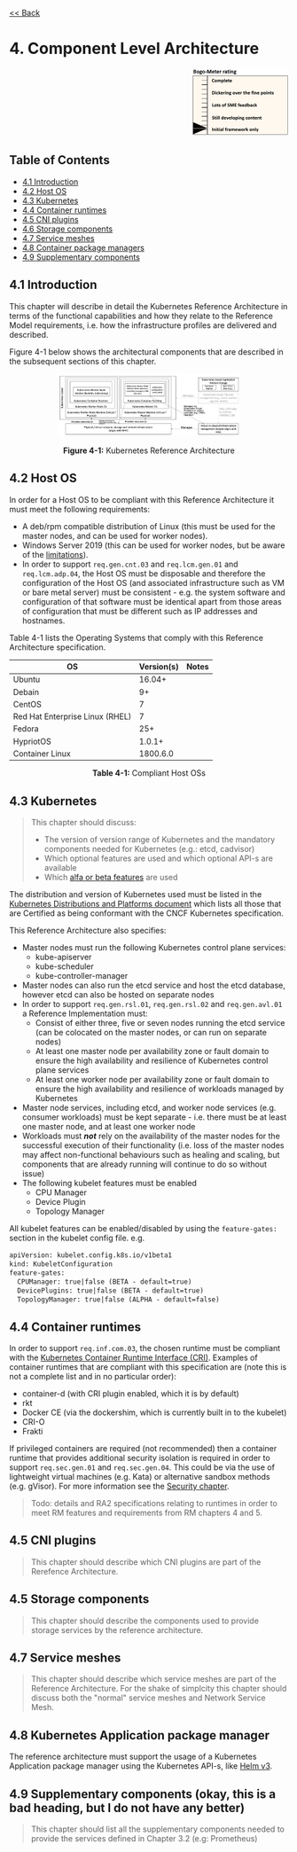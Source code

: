 [<< Back](../../openstack)

# 4. Component Level Architecture
<p align="right"><img src="../figures/bogo_ifo.png" alt="scope" title="Scope" width="35%"/></p>

## Table of Contents
* [4.1 Introduction](#4.1)
* [4.2 Host OS](#4.2)
* [4.3 Kubernetes](#4.3)
* [4.4 Container runtimes](#4.4)
* [4.5 CNI plugins](#4.5)
* [4.6 Storage components](#4.6)
* [4.7 Service meshes](#4.7)
* [4.8 Container package managers](#4.8)
* [4.9 Supplementary components](#4.9)

<a name="4.1"></a>
## 4.1 Introduction

This chapter will describe in detail the Kubernetes Reference Architecture in terms of the functional capabilities and how they relate to the Reference Model requirements, i.e. how the infrastructure profiles are delivered and described.

Figure 4-1 below shows the architectural components that are described in the subsequent sections of this chapter.

<p align="center"><img src="../figures/ch04_k8s_architecture.png" alt="Kubernetes Reference Architecture" Title="Kubernetes Reference Architecture" width="65%"/></p>
<p align="center"><b>Figure 4-1:</b> Kubernetes Reference Architecture</p>

<a name="4.2"></a>
## 4.2 Host OS

In order for a Host OS to be compliant with this Reference Architecture it must meet the following requirements:
- A deb/rpm compatible distribution of Linux (this must be used for the master nodes, and can be used for worker nodes).
- Windows Server 2019 (this can be used for worker nodes, but be aware of the [limitations](https://kubernetes.io/docs/setup/production-environment/windows/intro-windows-in-kubernetes/#limitations)).
- In order to support `req.gen.cnt.03` and `req.lcm.gen.01` and `req.lcm.adp.04`, the Host OS must be disposable and therefore the configuration of the Host OS (and associated infrastructure such as VM or bare metal server) must be consistent - e.g. the system software and configuration of that software must be identical apart from those areas of configuration that must be different such as IP addresses and hostnames.

Table 4-1 lists the Operating Systems that comply with this Reference Architecture specification.

|OS|Version(s)|Notes|
|---|---|---|
|Ubuntu|16.04+||
|Debain|9+||
|CentOS|7||
|Red Hat Enterprise Linux (RHEL)|7||
|Fedora|25+||
|HypriotOS|1.0.1+||
|Container Linux|1800.6.0||

<p align="center"><b>Table 4-1:</b> Compliant Host OSs</p>


<a name="4.3"></a>
## 4.3 Kubernetes

> This chapter should discuss:
> * The version of version range of Kubernetes and the mandatory components needed for Kubernetes (e.g.: etcd, cadvisor)
> * Which optional features are used and which optional API-s are available
> * Which [alfa or beta features](https://kubernetes.io/docs/reference/command-line-tools-reference/feature-gates/) are used

The distribution and version of Kubernetes used must be listed in the [Kubernetes Distributions and Platforms document](https://docs.google.com/spreadsheets/d/1LxSqBzjOxfGx3cmtZ4EbB_BGCxT_wlxW_xgHVVa23es/edit#gid=0) which lists all those that are Certified as being conformant with the CNCF Kubernetes specification.

This Reference Architecture also specifies:

- Master nodes must run the following Kubernetes control plane services:
    - kube-apiserver
    - kube-scheduler
    - kube-controller-manager
- Master nodes can also run the etcd service and host the etcd database, however etcd can also be hosted on separate nodes
- In order to support `req.gen.rsl.01`, `req.gen.rsl.02` and `req.gen.avl.01` a Reference Implementation must:
    - Consist of either three, five or seven nodes running the etcd service (can be colocated on the master nodes, or can run on separate nodes)
    - At least one master node per availability zone or fault domain to ensure the high availability and resilience of Kubernetes control plane services
    - At least one worker node per availability zone or fault domain to ensure the high availability and resilience of workloads managed by Kubernetes
- Master node services, including etcd, and worker node services (e.g. consumer workloads) must be kept separate - i.e. there must be at least one master node, and at least one worker node
- Workloads must ***not*** rely on the availability of the master nodes for the successful execution of their functionality (i.e. loss of the master nodes may affect non-functional behaviours such as healing and scaling, but components that are already running will continue to do so without issue)
- The following kubelet features must be enabled
    - CPU Manager
    - Device Plugin
    - Topology Manager

All kubelet features can be enabled/disabled by using the `feature-gates:` section in the kubelet config file.  e.g.
```
apiVersion: kubelet.config.k8s.io/v1beta1
kind: KubeletConfiguration
feature-gates:
  CPUManager: true|false (BETA - default=true)
  DevicePlugins: true|false (BETA - default=true)
  TopologyManager: true|false (ALPHA - default=false)
```

<a name="4.4"></a>
## 4.4 Container runtimes

In order to support `req.inf.com.03`, the chosen runtime must be compliant with the [Kubernetes Container Runtime Interface (CRI)](https://kubernetes.io/blog/2016/12/container-runtime-interface-cri-in-kubernetes/).  Examples of container runtimes that are compliant with this specification are (note this is not a complete list and in no particular order):
- container-d (with CRI plugin enabled, which it is by default)
- rkt
- Docker CE (via the dockershim, which is currently built in to the kubelet)
- CRI-O
- Frakti

If privileged containers are required (not recommended) then a container runtime that provides additional security isolation is required in order to support `req.sec.gen.01` and `req.sec.gen.04`.  This could be via the use of lightweight virtual machines (e.g. Kata) or alternative sandbox methods (e.g. gVisor).  For more information see the [Security chapter](./chapter06.md).

> Todo: details and RA2 specifications relating to runtimes in order to meet RM features and requirements from RM chapters 4 and 5.

<a name="4.5"></a>
## 4.5 CNI plugins

> This chapter should describe which CNI plugins are part of the Rerefence Architecture.

<a name="4.6"></a>
## 4.5 Storage components

> This chapter should describe the components used to provide storage services by the reference architecture.

<a name="4.7"></a>
## 4.7 Service meshes

> This chapter should describe which service meshes are part of the Reference Architecture. For the shake of simplcity this chapter should discuss both the "normal" service meshes and Network Service Mesh.

<a name="4.8"></a>
## 4.8 Kubernetes Application package manager

The reference architecture must support the usage of a Kubernetes Application package manager using the Kubernetes API-s, like [Helm v3](https://v3.helm.sh/).

<a name="4.9"></a>
## 4.9 Supplementary components (okay, this is a bad heading, but I do not have any better)

> This chapter should list all the supplementary components needed to provide the services defined in Chapter 3.2 (e.g: Prometheus)
